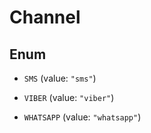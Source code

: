 
# Channel

## Enum


* `SMS` (value: `"sms"`)

* `VIBER` (value: `"viber"`)

* `WHATSAPP` (value: `"whatsapp"`)




